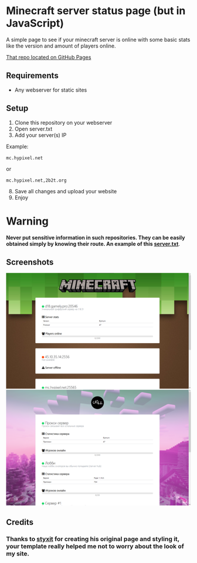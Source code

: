 # Minecraft server status page (but in JavaScript)
A simple page to see if your minecraft server is online with some basic stats like the version and amount of players online.

[That repo located on GitHub Pages](https://dontsmi1e.github.io/MinecraftStatusPage)

## Requirements
- Any webserver for static sites

## Setup
1. Clone this repository on your webserver
2. Open server.txt
3. Add your server(s) IP

Example:
```
mc.hypixel.net
```
or
```
mc.hypixel.net,2b2t.org
```

8. Save all changes and upload your website
9. Enjoy


# Warning
**Never put sensitive information in such repositories. They can be easily obtained simply by knowing their route. An example of this [server.txt](https://dontsmi1e.github.io/MinecraftStatusPage/server.txt)**.

## Screenshots
![dummy screenshot 1](https://raw.githubusercontent.com/DonTSmi1e/MinecraftStatusPage/main/screenshot1.png)
![dummy screenshot 2](https://raw.githubusercontent.com/DonTSmi1e/MinecraftStatusPage/main/screenshot2.png)

## Credits
### Thanks to [styxit](https://github.com/styxit/MinecraftStatusPage) for creating his original page and styling it, your template really helped me not to worry about the look of my site.
